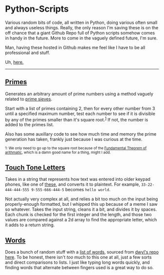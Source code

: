 # Python-Scripts
Various random bits of code, all written in Python, doing various often small and always useless things. Really, the only reason I'm saving these is on the off chance that a giant Github Repo full of Python scripts somehow comes in handy in the future. More to come in the vaguely defined future, I'm sure.

Man, having these hosted in Github makes me feel like I have to be all professional and stuff.

Uh, [here.](https://www.youtube.com/watch?v=dQw4w9WgXcQ)

---

## [Primes](/primes.py)

Generates an arbitrary amount of prime numbers using a method vaguely related to [prime sieves](https://en.wikipedia.org/wiki/Generation_of_primes#Prime_Sieves).

Start with a list of primes containing 2, then for every other number from 3 until a specified maximum number, test each number to see if it is divisible by any of the primes smaller than it's square root.<sup>[1](#footnote1)</sup> If not, the number is added to the primes list.

Also has some auxillary code to see how much time and memory the prime generation has taken, frankly just because I was curious at the time.

<sup><a name="footnote1">1</a>: We only need to go up to the square root because of the [Fundamental Theorem of arithmatic](https://en.wikipedia.org/wiki/Fundamental_theorem_of_arithmetic), which is a damn good name for a thing, might I add.</sup>


## [Touch Tone Letters](touchToneLetters.py)

Takes in a string that represents how text was entered into older keypad phones, like one of [these](https://en.wikipedia.org/wiki/Telephone_keypad#/media/File:Telephone-keypad2.svg), and converts it to plaintext. For example, `33-22-444-444-555 9-555-666-444-5` becomes `hello world`.

Not actually very complex at all, and relies a bit too much on the input being properly-enough formatted, but I whipped this up because of a meme I saw so whatever. Takes the input string, cleans it a bit, and divides it by spaces. Each chunk is checked for the first integer and the length, and those two values are compared against a 2d array to find the appropriate letter, which it adds to a return string.

## [Words](words.py)

Does a bunch of random stuff with a [list of words](/words.txt), sourced from [dwyl's repo here](https://github.com/dwyl/english-words). To be honest, there isn't *too* much to this one at all, just a few sorts and direct comparisons to lists. I just like typing long words quickly, and finding words that alternate between fingers used is a great way to do so.
